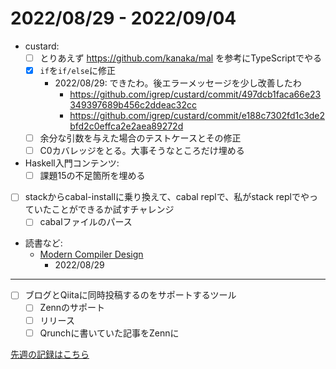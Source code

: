 # 2022/08/29 - 2022/09/04

- custard:
    - [ ] とりあえず <https://github.com/kanaka/mal> を参考にTypeScriptでやる
    - [x] `if`を`if/else`に修正
        - 2022/08/29: できたわ。後エラーメッセージを少し改善したわ
            - <https://github.com/igrep/custard/commit/497dcb1faca66e23349397689b456c2ddeac32cc>
            - <https://github.com/igrep/custard/commit/e188c7302fd1c3de2bfd2c0effca2e2aea89272d>
    - [ ] 余分な引数を与えた場合のテストケースとその修正
    - [ ] C0カバレッジをとる。大事そうなところだけ埋める
- Haskell入門コンテンツ:
    - [ ] 課題15の不足箇所を埋める
- [ ] stackからcabal-installに乗り換えて、cabal replで、私がstack replでやっていたことができるか試すチャレンジ
    - [ ] cabalファイルのパース
- 読書など:
    - [Modern Compiler Design](https://www.springer.com/jp/book/9781461446989)
        - 2022/08/29

------

- [ ] ブログとQiitaに同時投稿するのをサポートするツール
    - [ ] Zennのサポート
    - [ ] リリース
    - [ ] Qrunchに書いていた記事をZennに

[先週の記録はこちら](https://github.com/igrep/daily-commits/blob/03601f58869832e0a6c7869c8d0d4a90fc2c31ba/yesterday.md)
